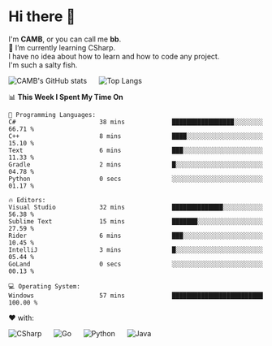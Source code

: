 # Hi there 👋
<!--
**CAMB-dev/CAMB-dev** is a ✨ _special_ ✨ repository because its `README.md` (this file) appears on your GitHub profile.

Here are some ideas to get you started:

- 🔭 I’m currently working on ...
- 🌱 I’m currently learning ...
- 👯 I’m looking to collaborate on ...
- 🤔 I’m looking for help with ...
- 💬 Ask me about ...
- 📫 How to reach me: ...
- 😄 Pronouns: ...
- ⚡ Fun fact: ...
-->
 I'm **CAMB**, or you can call me **bb**.  
 🌱 I’m currently learning CSharp.  
 I have no idea about how to learn and how to code any project.  
 I'm such a salty fish.
 
 
![CAMB's GitHub stats](https://github-readme-stats.vercel.app/api?username=CAMB-dev&show_icons=true&theme=tokyonight)
&nbsp;&nbsp;&nbsp;&nbsp;
![Top Langs](https://github-readme-stats.vercel.app/api/top-langs/?username=CAMB-dev&langs_count=5&theme=tokyonight)


<!--START_SECTION:waka-->
📊 **This Week I Spent My Time On** 

```text
💬 Programming Languages: 
C#                       38 mins             █████████████████░░░░░░░░   66.71 % 
C++                      8 mins              ████░░░░░░░░░░░░░░░░░░░░░   15.10 % 
Text                     6 mins              ███░░░░░░░░░░░░░░░░░░░░░░   11.33 % 
Gradle                   2 mins              █░░░░░░░░░░░░░░░░░░░░░░░░   04.78 % 
Python                   0 secs              ░░░░░░░░░░░░░░░░░░░░░░░░░   01.17 % 

🔥 Editors: 
Visual Studio            32 mins             ██████████████░░░░░░░░░░░   56.38 % 
Sublime Text             15 mins             ███████░░░░░░░░░░░░░░░░░░   27.59 % 
Rider                    6 mins              ███░░░░░░░░░░░░░░░░░░░░░░   10.45 % 
IntelliJ                 3 mins              █░░░░░░░░░░░░░░░░░░░░░░░░   05.44 % 
GoLand                   0 secs              ░░░░░░░░░░░░░░░░░░░░░░░░░   00.13 % 

💻 Operating System: 
Windows                  57 mins             █████████████████████████   100.00 % 
```


<!--END_SECTION:waka-->


❤ with:

![CSharp](https://img.shields.io/badge/CSharp-%23512BD4?style=for-the-badge&logo=.net)
&nbsp;&nbsp;&nbsp;&nbsp;
![Go](https://img.shields.io/badge/Go-000000?style=for-the-badge&logo=go)
&nbsp;&nbsp;&nbsp;&nbsp;
![Python](https://img.shields.io/badge/Python-000000?style=for-the-badge&logo=python)
&nbsp;&nbsp;&nbsp;&nbsp;
![Java](https://img.shields.io/badge/Java-964B00?style=for-the-badge&logo=openjdk)
